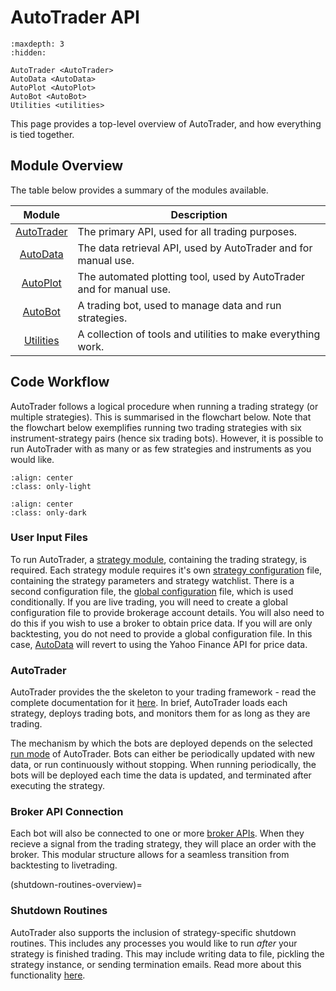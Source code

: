 # AutoTrader API


```{toctree}
:maxdepth: 3
:hidden:
   
AutoTrader <AutoTrader>
AutoData <AutoData>
AutoPlot <AutoPlot>
AutoBot <AutoBot>
Utilities <utilities>
```


This page provides a top-level overview of AutoTrader, and how 
everything is tied together.


## Module Overview
The table below provides a summary of the modules available.

| Module | Description | 
| :----: | ----------- |
| [AutoTrader](autotrader-docs) | The primary API, used for all trading purposes. |
| [AutoData](autodata-docs) | The data retrieval API, used by AutoTrader and for manual use. |
| [AutoPlot](autoplot-docs) | The automated plotting tool, used by AutoTrader and for manual use. |
| [AutoBot](autobot-docs) | A trading bot, used to manage data and run strategies. |
| [Utilities](utilities-module) | A collection of tools and utilities to make everything work. |




## Code Workflow
AutoTrader follows a logical procedure when running a trading strategy
(or multiple strategies). This is summarised in the flowchart below.
Note that the flowchart below exemplifies running two trading strategies 
with six instrument-strategy pairs (hence six trading bots). However, it
is possible to run AutoTrader with as many or as few strategies and 
instruments as you would like.

```{image} ../assets/images/light-code-workflow.svg
:align: center
:class: only-light
```

```{image} ../assets/images/dark-code-workflow.svg
:align: center
:class: only-dark
```



### User Input Files
To run AutoTrader, a [strategy module](trading-strategy), containing the 
trading strategy, is required. Each strategy module requires it's own 
[strategy configuration](strategy-config) file, containing the strategy 
parameters and strategy
watchlist. There is a second configuration file, the [global configuration](global-config) file, which is used 
conditionally. If you are live trading, you will need to create a global configuration 
file to provide brokerage account details. You will also need to do this if you wish to use a broker to obtain price data. 
If you will are only backtesting, you do not need 
to provide a global configuration file. In this case, [AutoData](autodata-docs) will revert to using the Yahoo Finance 
API for price data.


### AutoTrader
AutoTrader provides the the skeleton to your trading framework - read the 
complete documentation for it [here](autotrader-docs). In brief, 
AutoTrader loads each strategy, deploys trading bots, and monitors them
for as long as they are trading.

The mechanism by which the bots are deployed depends on the selected 
[run mode](autotrader-run-modes) of AutoTrader. Bots can either be 
periodically updated with new data, or run continuously without stopping.
When running periodically, the bots will be deployed each time the data 
is updated, and terminated after executing the strategy. 

### Broker API Connection
Each bot will also be connected to one or more [broker APIs](broker-interface). 
When they recieve a signal from the trading strategy, they will place 
an order with the broker. This modular structure allows for a seamless 
transition from backtesting to livetrading. 


(shutdown-routines-overview)=
### Shutdown Routines
AutoTrader also supports the inclusion of strategy-specific shutdown 
routines. This includes any processes you would like to run *after* 
your strategy is finished trading. This may include writing data to 
file, pickling the strategy instance, or sending termination emails. 
Read more about this functionality [here](strategy-shutdown-routine).

